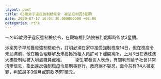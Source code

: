 ```yaml
---
layout: post
title: 63歲男子違反強制檢疫令　被法庭判囚3星期
date: 2020-07-17 16:04:30.000000000 +08:00
categories: rthk
---
```


一名63歲男子違反強制檢疫令，在觀塘裁判法院被判處即時監禁3星期。

涉案男子早前獲發強制檢疫令，訂明必須在家中接受強制檢疫14日，但在檢疫令未屆滿前，他在無合理辯解及未獲獲授權人員許可下離開寓所，上月3日在港珠澳大橋管制站被入境處職員截獲。
　　 
衞生署發言人表示，有關判刑給予社會非常清晰信息，指出違反強制檢疫令屬刑事罪行，政府絕不容忍，至今共有34人被定罪，判監最多3個月或罰款港幣1萬元。
